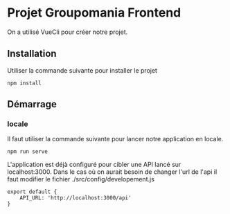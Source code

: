 # Projet Groupomania Frontend

On a utilisé VueCli pour créer notre projet.

## Installation

Utiliser la commande suivante pour installer le projet

````
npm install
````


## Démarrage

### locale

Il faut utiliser la commande suivante pour lancer notre application en locale.

````
npm run serve
````

L'application est déjà configuré pour cibler une API lancé sur localhost:3000. Dans le cas où on aurait besoin de changer l'url de l'api il faut modifier le fichier ./src/config/developement.js

````
export default {
    API_URL: 'http://localhost:3000/api'
}
````